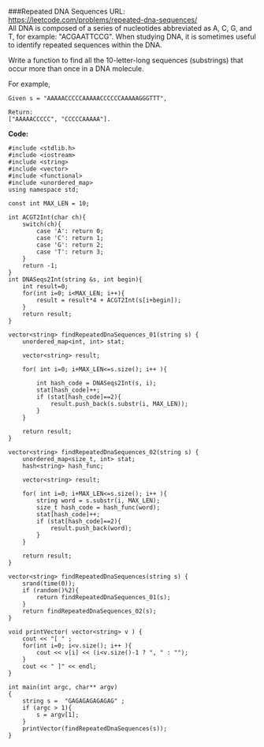 ###Repeated DNA Sequences
URL: https://leetcode.com/problems/repeated-dna-sequences/</br>
All DNA is composed of a series of nucleotides abbreviated as A, C, G, and T, for example: "ACGAATTCCG". When studying DNA, it is sometimes useful to identify repeated sequences within the DNA.

Write a function to find all the 10-letter-long sequences (substrings) that occur more than once in a DNA molecule.

For example,

	Given s = "AAAAACCCCCAAAAACCCCCCAAAAAGGGTTT",

	Return:
	["AAAAACCCCC", "CCCCCAAAAA"].

__Code:__

	#include <stdlib.h>
	#include <iostream>
	#include <string>
	#include <vector>
	#include <functional>
	#include <unordered_map>
	using namespace std;

	const int MAX_LEN = 10;

	int ACGT2Int(char ch){
	    switch(ch){
	        case 'A': return 0;
	        case 'C': return 1;
	        case 'G': return 2;
	        case 'T': return 3;
	    }
	    return -1;
	}
	int DNASeqs2Int(string &s, int begin){
	    int result=0;
	    for(int i=0; i<MAX_LEN; i++){
	        result = result*4 + ACGT2Int(s[i+begin]);
	    }
	    return result;
	}

	vector<string> findRepeatedDnaSequences_01(string s) {
	    unordered_map<int, int> stat;

	    vector<string> result;

	    for( int i=0; i+MAX_LEN<=s.size(); i++ ){

	        int hash_code = DNASeqs2Int(s, i);
	        stat[hash_code]++;
	        if (stat[hash_code]==2){
	            result.push_back(s.substr(i, MAX_LEN));
	        }
	    }

	    return result;        
	}

	vector<string> findRepeatedDnaSequences_02(string s) {
	    unordered_map<size_t, int> stat;
	    hash<string> hash_func;

	    vector<string> result;

	    for( int i=0; i+MAX_LEN<=s.size(); i++ ){
	        string word = s.substr(i, MAX_LEN);
	        size_t hash_code = hash_func(word);
	        stat[hash_code]++;
	        if (stat[hash_code]==2){
	            result.push_back(word);
	        }
	    }

	    return result;
	}

	vector<string> findRepeatedDnaSequences(string s) {
	    srand(time(0));
	    if (random()%2){
	        return findRepeatedDnaSequences_01(s);
	    }
	    return findRepeatedDnaSequences_02(s);
	}

	void printVector( vector<string> v ) {
	    cout << "[ " ;
	    for(int i=0; i<v.size(); i++ ){
	        cout << v[i] << (i<v.size()-1 ? ", " : "");
	    }
	    cout << " ]" << endl;
	}

	int main(int argc, char** argv)
	{
	    string s =  "GAGAGAGAGAGAG" ;
	    if (argc > 1){
	        s = argv[1];
	    }
	    printVector(findRepeatedDnaSequences(s));
	}